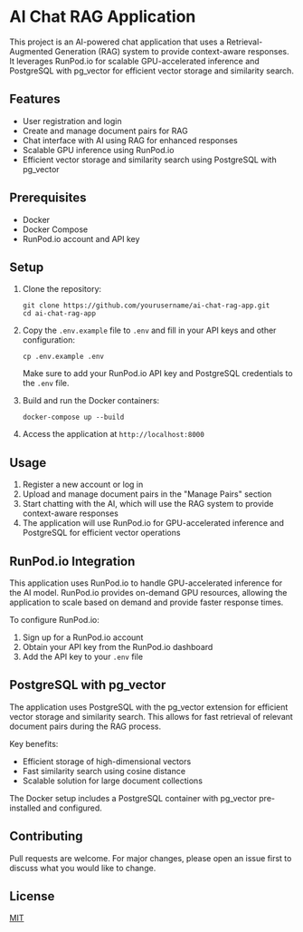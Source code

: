 # AI Chat RAG Application

This project is an AI-powered chat application that uses a Retrieval-Augmented Generation (RAG) system to provide context-aware responses. It leverages RunPod.io for scalable GPU-accelerated inference and PostgreSQL with pg_vector for efficient vector storage and similarity search.

## Features

- User registration and login
- Create and manage document pairs for RAG
- Chat interface with AI using RAG for enhanced responses
- Scalable GPU inference using RunPod.io
- Efficient vector storage and similarity search using PostgreSQL with pg_vector

## Prerequisites

- Docker
- Docker Compose
- RunPod.io account and API key

## Setup

1. Clone the repository:
   ```
   git clone https://github.com/yourusername/ai-chat-rag-app.git
   cd ai-chat-rag-app
   ```

2. Copy the `.env.example` file to `.env` and fill in your API keys and other configuration:
   ```
   cp .env.example .env
   ```
   Make sure to add your RunPod.io API key and PostgreSQL credentials to the `.env` file.

3. Build and run the Docker containers:
   ```
   docker-compose up --build
   ```

4. Access the application at `http://localhost:8000`

## Usage

1. Register a new account or log in
2. Upload and manage document pairs in the "Manage Pairs" section
3. Start chatting with the AI, which will use the RAG system to provide context-aware responses
4. The application will use RunPod.io for GPU-accelerated inference and PostgreSQL for efficient vector operations

## RunPod.io Integration

This application uses RunPod.io to handle GPU-accelerated inference for the AI model. RunPod.io provides on-demand GPU resources, allowing the application to scale based on demand and provide faster response times.

To configure RunPod.io:
1. Sign up for a RunPod.io account
2. Obtain your API key from the RunPod.io dashboard
3. Add the API key to your `.env` file

## PostgreSQL with pg_vector

The application uses PostgreSQL with the pg_vector extension for efficient vector storage and similarity search. This allows for fast retrieval of relevant document pairs during the RAG process.

Key benefits:
- Efficient storage of high-dimensional vectors
- Fast similarity search using cosine distance
- Scalable solution for large document collections

The Docker setup includes a PostgreSQL container with pg_vector pre-installed and configured.

## Contributing

Pull requests are welcome. For major changes, please open an issue first to discuss what you would like to change.

## License

[MIT](https://choosealicense.com/licenses/mit/)